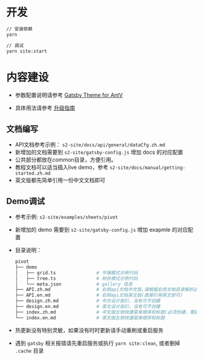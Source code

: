 # 开发

```bash
// 安装依赖
yarn

// 调试
yarn site:start
```
# 内容建设

* 参数配置说明请参考 [Gatsby Theme for AntV](https://github.com/antvis/gatsby-theme-antv)

* 具体用法请参考 [升级指南](https://github.com/antvis/gatsby-theme-antv/releases/tag/1.0.0)

## 文档编写

* API文档参考示例： `s2-site/docs/api/general/dataCfg.zh.md`
* 新增加的文档需要到 `s2-site/gatsby-config.js` 增加 docs 的对应配置
* 公共部分都放在common目录，方便引用。 
* 教程文档可以适当插入live demo，参考 `s2-site/docs/manual/getting-started.zh.md`
* 英文版都先简单引用一份中文文档即可
## Demo调试

* 参考示例: `s2-site/examples/sheets/pivot`
* 新增加的 demo 需要到 `s2-site/gatsby-config.js` 增加 exapmle 的对应配置
* 目录说明：

  ```bash
  pivot
  ├── demo
  │   ├── grid.ts               # 平铺模式示例代码
  │   ├── tree.ts               # 树状模式示例代码
  │   └── meta.json             # gallery 信息
  ├── API.zh.md                 # 右侧api文档中文版,请根据右侧文档目录解析出来的层级顺序调整格式
  ├── API.en.md                 # 右侧api文档英文版(直接引用英文即可)
  ├── design.zh.md              # 中文设计指引，没有可不创建
  ├── design.en.md              # 英文设计指引，没有可不创建
  ├── index.zh.md               # 中文版左侧快捷菜单顺序和标题(必须创建，需要解析改文件创建对应demo页面)
  └── index.en.md               # 英文版左侧快捷菜单顺序和标题
  
  ```
* 热更新没有特别灵敏，如果没有时时更新请手动重刷或重启服务
* 遇到 `gatsby` 相关报错请先重启服务或执行 `yarn site:clean`, 或者删掉 `.cache` 目录
